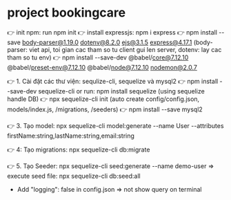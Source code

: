 # project bookingcare

👉 init npm: run npm init
👉 install expressjs: npm i express
👉 npm install --save body-parser@1.19.0 dotenv@8.2.0 ejs@3.1.5 express@4.17.1 (body-parser: viet api, toi gian cac tham so tu client gui len server, dotenv: lay cac tham so tu env)
👉 npm install --save-dev @babel/core@7.12.10 @babel/preset-env@7.12.10 @babel/node@7.12.10 nodemon@2.0.7

👉 1. Cài đặt các thư viện: sequlize-cli, sequelize và mysql2
👉 npm install --save-dev sequelize-cli or run: npm install sequelize (using sequelize handle DB)
👉 npx sequelize-cli init (auto create config/config.json, models/index.js, /migrations, /seeders)
👉 npm install --save mysql2

👉 3. Tạo model: 
npx sequelize-cli model:generate --name User --attributes firstName:string,lastName:string,email:string

👉 4: Tạo migrations:
npx sequelize-cli db:migrate

👉 5. Tạo Seeder: npx sequelize-cli seed:generate --name demo-user  => execute seed file: npx sequelize-cli db:seed:all

- Add "logging": false in config.json => not show query on terminal